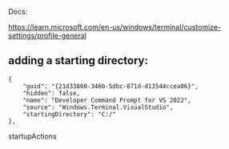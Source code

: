 Docs:

https://learn.microsoft.com/en-us/windows/terminal/customize-settings/profile-general

## adding a starting directory:

```
{
    "guid": "{21d33860-346b-5dbc-871d-d13544ccea06}",
    "hidden": false,
    "name": "Developer Command Prompt for VS 2022",
    "source": "Windows.Terminal.VisualStudio",
    "startingDirectory": "C:/"
},
```
startupActions
